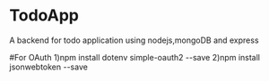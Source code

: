 # TodoApp
A backend for todo application using nodejs,mongoDB and express

#For OAuth
1)npm install dotenv simple-oauth2 --save
2)npm install jsonwebtoken --save
